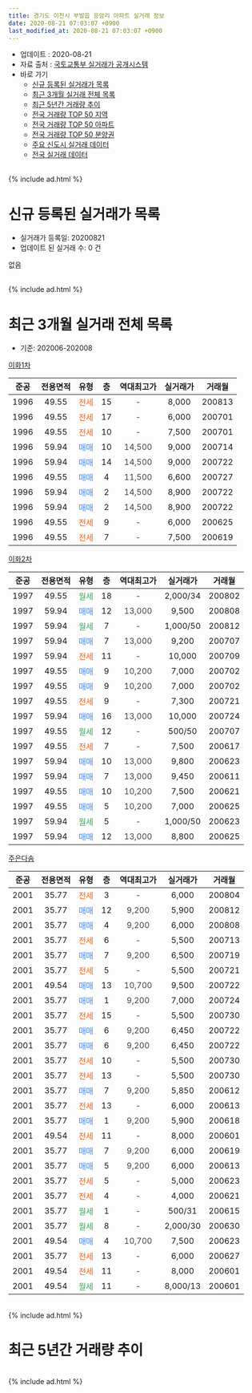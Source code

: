 ```yaml
---
title: 경기도 이천시 부발읍 응암리 아파트 실거래 정보
date: 2020-08-21 07:03:07 +0900
last_modified_at: 2020-08-21 07:03:07 +0900
---
```


* 업데이트 : 2020-08-21
* 자료 출처 : [국토교통부 실거래가 공개시스템](http://rt.molit.go.kr)
* 바로 가기
    * [신규 등록된 실거래가 목록](#신규-등록된-실거래가-목록)
    * [최근 3개월 실거래 전체 목록](#최근-3개월-실거래-전체-목록)
    * [최근 5년간 거래량 추이](#최근-5년간-거래량-추이)
    * [전국 거래량 TOP 50 지역](https://inasie.github.io/apt-trade-info/최근-3개월-전국에서-가장-거래가-많이-발생한-지역)
    * [전국 거래량 TOP 50 아파트](https://inasie.github.io/apt-trade-info/최근-3개월-전국에서-가장-거래가-많이-발생한-아파트)
    * [전국 거래량 TOP 50 분양권](https://inasie.github.io/apt-trade-info/최근-3개월-전국에서-가장-거래가-많이-발생한-분양권)
    * [주요 신도시 실거래 데이터](https://inasie.github.io/apt-trade-info/주요-신도시)
    * [전국 실거래 데이터](https://inasie.github.io/apt-trade-info/전국)
<br>
{% include ad.html %}
<br>

# 신규 등록된 실거래가 목록
* 실거래가 등록일: 20200821
* 업데이트 된 실거래 수: 0 건

없음

<br>
{% include ad.html %}
<br>

# 최근 3개월 실거래 전체 목록
* 기준: 202006-202008


[이화1차](https://search.naver.com/search.naver?query=%EA%B2%BD%EA%B8%B0%EB%8F%84+%EC%9D%B4%EC%B2%9C%EC%8B%9C+%EB%B6%80%EB%B0%9C%EC%9D%8D+%EC%9D%91%EC%95%94%EB%A6%AC+%EC%9D%B4%ED%99%941%EC%B0%A8)

|준공|전용면적|유형|층|역대최고가|실거래가|거래월|
|:---:|:---:|:---:|:---:|:---:|:---:|:---:|
|1996|49.55|<span style="color:#ff5a00">전세</span>|15|<span style="color:#444444">-</span>|8,000|200813|
|1996|49.55|<span style="color:#ff5a00">전세</span>|17|<span style="color:#444444">-</span>|6,000|200701|
|1996|49.55|<span style="color:#ff5a00">전세</span>|10|<span style="color:#444444">-</span>|7,500|200701|
|1996|59.94|<span style="color:#4285f3">매매</span>|10|<span style="color:#444444">14,500</span>|9,000|200714|
|1996|59.94|<span style="color:#4285f3">매매</span>|14|<span style="color:#444444">14,500</span>|9,000|200722|
|1996|49.55|<span style="color:#4285f3">매매</span>|4|<span style="color:#444444">11,500</span>|6,600|200727|
|1996|59.94|<span style="color:#4285f3">매매</span>|2|<span style="color:#444444">14,500</span>|8,900|200722|
|1996|59.94|<span style="color:#4285f3">매매</span>|2|<span style="color:#444444">14,500</span>|8,900|200722|
|1996|49.55|<span style="color:#ff5a00">전세</span>|9|<span style="color:#444444">-</span>|6,000|200625|
|1996|49.55|<span style="color:#ff5a00">전세</span>|7|<span style="color:#444444">-</span>|7,500|200619|

[이화2차](https://search.naver.com/search.naver?query=%EA%B2%BD%EA%B8%B0%EB%8F%84+%EC%9D%B4%EC%B2%9C%EC%8B%9C+%EB%B6%80%EB%B0%9C%EC%9D%8D+%EC%9D%91%EC%95%94%EB%A6%AC+%EC%9D%B4%ED%99%942%EC%B0%A8)

|준공|전용면적|유형|층|역대최고가|실거래가|거래월|
|:---:|:---:|:---:|:---:|:---:|:---:|:---:|
|1997|49.55|<span style="color:#34a853">월세</span>|18|<span style="color:#444444">-</span>|2,000/34|200802|
|1997|59.94|<span style="color:#4285f3">매매</span>|12|<span style="color:#444444">13,000</span>|9,500|200808|
|1997|59.94|<span style="color:#34a853">월세</span>|7|<span style="color:#444444">-</span>|1,000/50|200812|
|1997|59.94|<span style="color:#4285f3">매매</span>|7|<span style="color:#444444">13,000</span>|9,200|200707|
|1997|59.94|<span style="color:#ff5a00">전세</span>|11|<span style="color:#444444">-</span>|10,000|200709|
|1997|49.55|<span style="color:#4285f3">매매</span>|9|<span style="color:#444444">10,200</span>|7,000|200702|
|1997|49.55|<span style="color:#4285f3">매매</span>|9|<span style="color:#444444">10,200</span>|7,000|200702|
|1997|49.55|<span style="color:#ff5a00">전세</span>|9|<span style="color:#444444">-</span>|7,300|200721|
|1997|59.94|<span style="color:#4285f3">매매</span>|16|<span style="color:#444444">13,000</span>|10,000|200724|
|1997|49.55|<span style="color:#34a853">월세</span>|12|<span style="color:#444444">-</span>|500/50|200707|
|1997|49.55|<span style="color:#ff5a00">전세</span>|7|<span style="color:#444444">-</span>|7,500|200617|
|1997|59.94|<span style="color:#4285f3">매매</span>|10|<span style="color:#444444">13,000</span>|9,800|200623|
|1997|59.94|<span style="color:#4285f3">매매</span>|7|<span style="color:#444444">13,000</span>|9,450|200611|
|1997|49.55|<span style="color:#4285f3">매매</span>|10|<span style="color:#444444">10,200</span>|7,500|200621|
|1997|49.55|<span style="color:#4285f3">매매</span>|5|<span style="color:#444444">10,200</span>|7,000|200625|
|1997|59.94|<span style="color:#34a853">월세</span>|5|<span style="color:#444444">-</span>|1,000/50|200623|
|1997|59.94|<span style="color:#4285f3">매매</span>|12|<span style="color:#444444">13,000</span>|8,800|200625|

[주은다솜](https://search.naver.com/search.naver?query=%EA%B2%BD%EA%B8%B0%EB%8F%84+%EC%9D%B4%EC%B2%9C%EC%8B%9C+%EB%B6%80%EB%B0%9C%EC%9D%8D+%EC%9D%91%EC%95%94%EB%A6%AC+%EC%A3%BC%EC%9D%80%EB%8B%A4%EC%86%9C)

|준공|전용면적|유형|층|역대최고가|실거래가|거래월|
|:---:|:---:|:---:|:---:|:---:|:---:|:---:|
|2001|35.77|<span style="color:#ff5a00">전세</span>|3|<span style="color:#444444">-</span>|6,000|200804|
|2001|35.77|<span style="color:#4285f3">매매</span>|12|<span style="color:#444444">9,200</span>|5,900|200812|
|2001|35.77|<span style="color:#4285f3">매매</span>|4|<span style="color:#444444">9,200</span>|6,000|200808|
|2001|35.77|<span style="color:#ff5a00">전세</span>|6|<span style="color:#444444">-</span>|5,500|200713|
|2001|35.77|<span style="color:#4285f3">매매</span>|7|<span style="color:#444444">9,200</span>|6,500|200719|
|2001|35.77|<span style="color:#ff5a00">전세</span>|5|<span style="color:#444444">-</span>|5,500|200721|
|2001|49.54|<span style="color:#4285f3">매매</span>|13|<span style="color:#444444">10,700</span>|9,500|200722|
|2001|35.77|<span style="color:#4285f3">매매</span>|1|<span style="color:#444444">9,200</span>|7,000|200724|
|2001|35.77|<span style="color:#ff5a00">전세</span>|15|<span style="color:#444444">-</span>|5,500|200730|
|2001|35.77|<span style="color:#4285f3">매매</span>|6|<span style="color:#444444">9,200</span>|6,450|200722|
|2001|35.77|<span style="color:#4285f3">매매</span>|6|<span style="color:#444444">9,200</span>|6,450|200722|
|2001|35.77|<span style="color:#ff5a00">전세</span>|10|<span style="color:#444444">-</span>|5,500|200730|
|2001|35.77|<span style="color:#ff5a00">전세</span>|13|<span style="color:#444444">-</span>|5,500|200730|
|2001|35.77|<span style="color:#4285f3">매매</span>|7|<span style="color:#444444">9,200</span>|5,850|200612|
|2001|35.77|<span style="color:#ff5a00">전세</span>|13|<span style="color:#444444">-</span>|6,000|200613|
|2001|35.77|<span style="color:#4285f3">매매</span>|1|<span style="color:#444444">9,200</span>|5,900|200618|
|2001|49.54|<span style="color:#ff5a00">전세</span>|11|<span style="color:#444444">-</span>|8,000|200601|
|2001|35.77|<span style="color:#4285f3">매매</span>|7|<span style="color:#444444">9,200</span>|6,000|200619|
|2001|35.77|<span style="color:#4285f3">매매</span>|5|<span style="color:#444444">9,200</span>|6,000|200613|
|2001|35.77|<span style="color:#ff5a00">전세</span>|5|<span style="color:#444444">-</span>|5,000|200623|
|2001|35.77|<span style="color:#ff5a00">전세</span>|4|<span style="color:#444444">-</span>|4,000|200621|
|2001|35.77|<span style="color:#34a853">월세</span>|1|<span style="color:#444444">-</span>|500/31|200615|
|2001|35.77|<span style="color:#34a853">월세</span>|8|<span style="color:#444444">-</span>|2,000/30|200630|
|2001|49.54|<span style="color:#4285f3">매매</span>|4|<span style="color:#444444">10,700</span>|7,500|200623|
|2001|35.77|<span style="color:#ff5a00">전세</span>|13|<span style="color:#444444">-</span>|6,000|200627|
|2001|49.54|<span style="color:#ff5a00">전세</span>|11|<span style="color:#444444">-</span>|8,000|200601|
|2001|49.54|<span style="color:#34a853">월세</span>|11|<span style="color:#444444">-</span>|8,000/13|200601|


<br>
{% include ad.html %}
<br>

# 최근 5년간 거래량 추이


<div style="width:100%;">
    <canvas id="deal_progress" height="200"></canvas>
</div>

<script>
new Chart(document.getElementById("deal_progress"), {
    type: 'line',
    data: {
        labels: ['201508','201509','201510','201511','201512','201601','201602','201603','201604','201605','201606','201607','201608','201609','201610','201611','201612','201701','201702','201703','201704','201705','201706','201707','201708','201709','201710','201711','201712','201801','201802','201803','201804','201805','201806','201807','201808','201809','201810','201811','201812','201901','201902','201903','201904','201905','201906','201907','201908','201909','201910','201911','201912','202001','202002','202003','202004','202005','202006','202007','202008'],
        datasets: [{
            label: '매매',
            pointRadius: 1,
            data: [8, 12, 15, 3, 5, 10, 7, 6, 12, 3, 6, 9, 4, 7, 8, 7, 8, 8, 6, 11, 8, 4, 10, 13, 9, 10, 9, 10, 8, 9, 2, 8, 3, 5, 8, 3, 6, 2, 7, 1, 8, 3, 5, 6, 3, 4, 3, 3, 3, 2, 7, 2, 7, 4, 8, 7, 4, 5, 10, 14, 3],
            borderColor: "rgba(255, 201, 14, 1)",
            backgroundColor: "rgba(255, 201, 14, 0.5)",
            fill: false,
            lineTension: 0
        },{
            label: '전월세',
            pointRadius: 1,
            data: [18, 10, 22, 13, 9, 16, 12, 20, 21, 6, 8, 5, 9, 12, 24, 11, 13, 6, 7, 8, 15, 4, 16, 9, 13, 12, 16, 11, 6, 7, 5, 12, 14, 7, 9, 8, 12, 8, 7, 7, 5, 12, 8, 11, 5, 9, 7, 7, 4, 6, 3, 3, 19, 6, 19, 14, 6, 12, 13, 10, 4],
            borderColor: "rgba(0, 141, 185, 1)",
            backgroundColor: "rgba(0, 141, 185, 0.5)",
            fill: false,
            lineTension: 0
        }
        ]
    },
    options: {
        responsive: true,
        title: {
            display: false
        },
        tooltips: {
            mode: 'index',
            intersect: false
        },
        hover: {
            mode: 'nearest',
            intersect: true
        },
        scales: {
            xAxes: [{
                display: true,
                scaleLabel: {
                    display: true,
                    labelString: '년/월'
                }
            }],
            yAxes: [{
                display: true,
                ticks: {
                    suggestedMin: 0,
                },
                scaleLabel: {
                    display: true,
                    labelString: '실거래 수'
                }
            }]
        }
    }
});

</script>


<br>
{% include ad.html %}
<br>


